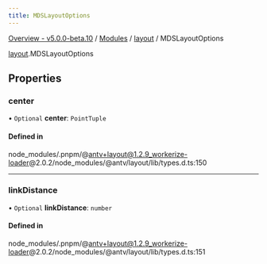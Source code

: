 ```yaml
---
title: MDSLayoutOptions
---
```


[Overview - v5.0.0-beta.10](../../README.en.md) / [Modules](../../modules.en.md) / [layout](../../modules/layout.en.md) / MDSLayoutOptions

[layout](../../modules/layout.en.md).MDSLayoutOptions

## Properties

### center

• `Optional` **center**: `PointTuple`

#### Defined in

node_modules/.pnpm/@antv+layout@1.2.9_workerize-loader@2.0.2/node_modules/@antv/layout/lib/types.d.ts:150

---

### linkDistance

• `Optional` **linkDistance**: `number`

#### Defined in

node_modules/.pnpm/@antv+layout@1.2.9_workerize-loader@2.0.2/node_modules/@antv/layout/lib/types.d.ts:151
